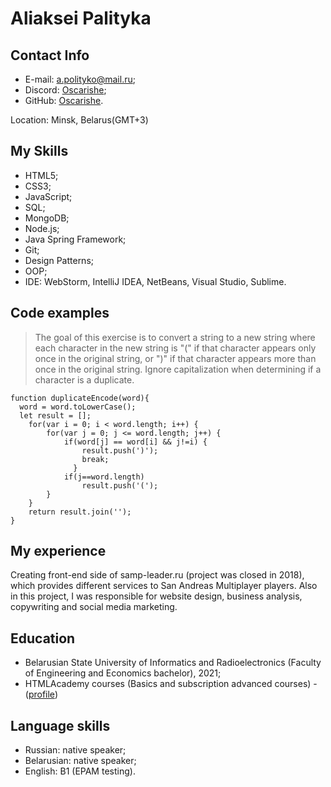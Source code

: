 
# Aliaksei Palityka



## Contact Info



* E-mail: a.polityko@mail.ru;
* Discord: [Oscarishe](https://discord.com/users/278415841802977280);
* GitHub: [Oscarishe](https://github.com/oscarishe).

Location: Minsk, Belarus(GMT+3)

## My Skills



* HTML5;
* CSS3;
* JavaScript;
* SQL;
* MongoDB;
* Node.js;
* Java Spring Framework;
* Git;
* Design Patterns;
* OOP;
* IDE: WebStorm, IntelliJ IDEA, NetBeans, Visual Studio, Sublime.

## Code examples 



> The goal of this exercise is to convert a string to a new string where each character in the new string is "(" if that character appears only once in the original string, or ")" if that character appears more than once in the original string. Ignore capitalization when determining if a character is a duplicate.

```
function duplicateEncode(word){
  word = word.toLowerCase();
  let result = [];
    for(var i = 0; i < word.length; i++) {
        for(var j = 0; j <= word.length; j++) {
            if(word[j] == word[i] && j!=i) {
                result.push(')');
                break;
              }
            if(j==word.length)
                result.push('(');
        }
    }
    return result.join('');
}
```

## My experience 



Creating front-end side of samp-leader.ru (project was closed in 2018), which provides different services to San Andreas Multiplayer players. Also in this project, I was responsible for website design, business analysis, copywriting and social media marketing.

## Education 



* Belarusian State University of Informatics and Radioelectronics (Faculty of Engineering and Economics bachelor), 2021;
* HTMLAcademy courses (Basics and subscription advanced courses) - ([profile](https://htmlacademy.ru/profile/id107318))



## Language skills



* Russian: native speaker;
* Belarusian: native speaker;
* English: B1 (EPAM testing).
